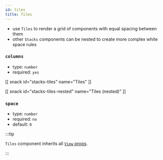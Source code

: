 ```yaml
---
id: tiles
title: Tiles
---
```


- use `Tiles` to render a grid of components with equal spacing between them
- other `Stacks` components can be nested to create more complex white space rules

### `columns`

- type: `number`
- required: `yes`

[[ snack id="stacks-tiles" name="Tiles" ]]

[[ snack id="stacks-tiles-nested" name="Tiles (nested)" ]]

### `space`

- type: `number`
- required: `no`
- default: `0`

:::tip

`Tiles` component inherits all [`View` props](https://reactnative.dev/docs/view).

:::
